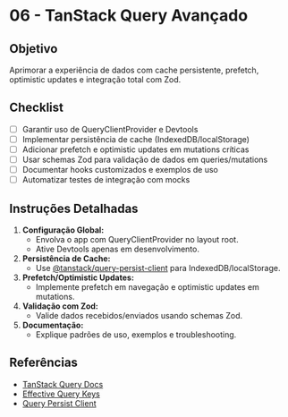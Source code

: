 # 06 - TanStack Query Avançado

## Objetivo
Aprimorar a experiência de dados com cache persistente, prefetch, optimistic updates e integração total com Zod.

## Checklist
- [ ] Garantir uso de QueryClientProvider e Devtools
- [ ] Implementar persistência de cache (IndexedDB/localStorage)
- [ ] Adicionar prefetch e optimistic updates em mutations críticas
- [ ] Usar schemas Zod para validação de dados em queries/mutations
- [ ] Documentar hooks customizados e exemplos de uso
- [ ] Automatizar testes de integração com mocks

## Instruções Detalhadas
1. **Configuração Global:**
   - Envolva o app com QueryClientProvider no layout root.
   - Ative Devtools apenas em desenvolvimento.
2. **Persistência de Cache:**
   - Use [@tanstack/query-persist-client](https://tanstack.com/query/v5/docs/react/plugins/persist-client) para IndexedDB/localStorage.
3. **Prefetch/Optimistic Updates:**
   - Implemente prefetch em navegação e optimistic updates em mutations.
4. **Validação com Zod:**
   - Valide dados recebidos/enviados usando schemas Zod.
5. **Documentação:**
   - Explique padrões de uso, exemplos e troubleshooting.

## Referências
- [TanStack Query Docs](https://tanstack.com/query/v5/docs/react/overview)
- [Effective Query Keys](https://tkdodo.eu/blog/effective-react-query-keys)
- [Query Persist Client](https://tanstack.com/query/v5/docs/react/plugins/persist-client)
